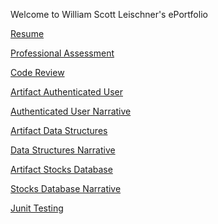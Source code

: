 Welcome to William Scott Leischner's ePortfolio

<p><a href="https://github.com/WilliamsLeischner/WIlliamLeischner-Portfolio/blob/master/Resume DEC 2019.docx">Resume </a></p>

<p><a href="https://github.com/WilliamsLeischner/WIlliamLeischner-Portfolio/blob/master/William_Leischner_Professional_Assessment.docx">Professional Assessment </a></p>

<p><a href="https://www.youtube.com/watch?v=XtmYikr1l18"> Code Review </a></p>

<p><a href="https://github.com/WilliamsLeischner/WIlliamLeischner-Portfolio/tree/master/Authenticated_User">Artifact Authenticated User  </a></p>

<p><a href="https://github.com/WilliamsLeischner/WIlliamLeischner-Portfolio/blob/master/Authenticated_User/William_Leischner_CS499_MileStone_Two_Narrative.docx"> Authenticated User Narrative</a></p>

<p><a href="https://github.com/WilliamsLeischner/WIlliamLeischner-Portfolio/tree/master/Data_Structures"> Artifact Data Structures </a></p>

<p><a href="https://github.com/WilliamsLeischner/WIlliamLeischner-Portfolio/blob/master/Data_Structures/William_Leischner_CS499_MileStone_Three_Narrrative.docx"> Data Structures Narrative </a></p>

<p><a href="https://github.com/WilliamsLeischner/WIlliamLeischner-Portfolio/tree/master/Stocks"> Artifact Stocks Database </a></p>

<p><a href="https://github.com/WilliamsLeischner/WIlliamLeischner-Portfolio/blob/master/Stocks/Willian_Leischner_CS499_Milestone_Four_Narrative.docx"> Stocks Database Narrative</a></p>

 
<p><a href="https://github.com/WilliamsLeischner/WIlliamLeischner-Portfolio/tree/master/medicalApplication"> Junit Testing </a></p>
